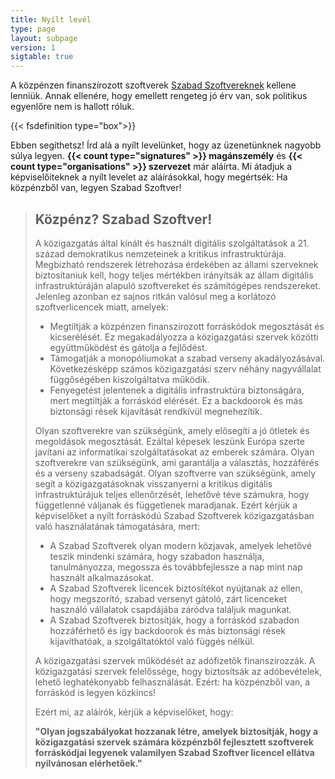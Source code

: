 ```yaml
---
title: Nyílt levél
type: page
layout: subpage
version: 1
sigtable: true
---
```


A közpénzen finanszírozott szoftverek [Szabad Szoftvereknek][fs] kellene lenniük. Annak ellenére, hogy emellett rengeteg jó érv van, sok politikus egyenlőre nem is hallott róluk.

{{< fsdefinition type="box">}}

Ebben segíthetsz! Írd alá a nyílt levelünket, hogy az üzenetünknek nagyobb súlya legyen. **{{< count type="signatures" >}} magánszemély** és **{{< count type="organisations" >}} szervezet** már aláírta. Mi átadjuk a képviselőiteknek a nyílt levelet az aláírásokkal, hogy megértsék: Ha közpénzből van, legyen Szabad Szoftver! 

> ## Közpénz? Szabad Szoftver! 
> 
> A közigazgatás által kínált és használt digitális szolgáltatások a 21. század demokratikus nemzeteinek a kritikus infrastruktúrája. Megbízható rendszerek létrehozása érdekében az állami szerveknek biztosítaniuk kell, hogy teljes mértékben irányítsák az állam digitális infrastruktúráján alapuló szoftvereket és számítógépes rendszereket. Jelenleg azonban ez sajnos ritkán valósul meg a korlátozó szoftverlicencek miatt, amelyek:
> 
> * Megtiltják a közpénzen finanszírozott forráskódok megosztását és kicserélését. Ez megakadályozza a közigazgatási szervek közötti együttműködést és gátolja a fejlődést.
> * Támogatják a monopóliumokat a szabad verseny akadályozásával. Következésképp számos közigazgatási szerv néhány nagyvállalat függőségében kiszolgáltatva működik. 
> * Fenyegetést jelentenek a digitális infrastruktúra biztonságára, mert megtiltják a forráskód elérését. Ez a backdoorok és más biztonsági rések kijavítását rendkívül megnehezítik.
> 
> Olyan szoftverekre van szükségünk, amely elősegíti a jó ötletek és megoldások megosztását. Ezáltal képesek leszünk Európa szerte javítani az informatikai szolgáltatásokat az emberek számára. Olyan szoftverekre van szükségünk, ami garantálja a választás, hozzáférés és a verseny szabadságát. Olyan szoftverre van szükségünk, amely segít a közigazgatásoknak visszanyerni a kritikus digitális infrastruktúrájuk teljes ellenőrzését, lehetővé téve számukra, hogy függetlenné váljanak és függetlenek maradjanak.  Ezért kérjük a képviselőket a nyílt forráskódú Szabad Szoftverek közigazgatásban való használatának támogatására, mert:
> 
> * A Szabad Szoftverek olyan modern közjavak, amelyek lehetővé teszik mindenki számára, hogy szabadon használja, tanulmányozza, megossza és továbbfejlessze a nap mint nap használt alkalmazásokat. 
> * A Szabad Szoftverek licencek biztosítékot nyújtanak az ellen, hogy megszorító, szabad versenyt gátoló, zárt licenceket használó vállalatok csapdájába záródva találjuk magunkat. 
> * A Szabad Szoftverek biztosítják, hogy a forráskód szabadon hozzáférhető és így backdoorok és más biztonsági rések kijavíthatóak, a szolgáltatóktól való függés nélkül.
> 
> A közigazgatási szervek működését az adófizetők finanszírozzák. A közigazgatási szervek felelőssége, hogy biztosítsák az adóbevételek, lehető leghatékonyabb felhasználását. Ezért: ha közpénzből van, a forráskód is legyen közkincs!
> 
> Ezért mi, az aláírók, kérjük a képviselőket, hogy:
> 
> **"Olyan jogszabályokat hozzanak létre, amelyek biztosítják, hogy a közigazgatási szervek számára közpénzből fejlesztett szoftverek forráskódjai legyenek valamilyen Szabad Szoftver licencel ellátva nyilvánosan elérhetőek."**

[fs]: https://fsfe.org/freesoftware/basics/summary.html "A Szabad Szoftverek mindenki számára biztosítják a jogot a korlátozások nélküli használatra, a forráskód tanulmányozására, megosztásra és továbbfejlesztésére. Ezek a jogok segítenek olyan alapvető szabadságjogok érvényesítésében mint a szólásszabadság, a sajtószabadság vagy a magánszférához való jogok."
